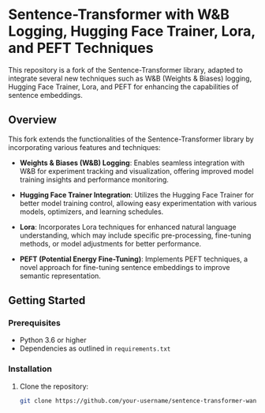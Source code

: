 # Sentence-Transformer with W&B Logging, Hugging Face Trainer, Lora, and PEFT Techniques

This repository is a fork of the Sentence-Transformer library, adapted to integrate several new techniques such as W&B (Weights & Biases) logging, Hugging Face Trainer, Lora, and PEFT for enhancing the capabilities of sentence embeddings.

## Overview

This fork extends the functionalities of the Sentence-Transformer library by incorporating various features and techniques:

- **Weights & Biases (W&B) Logging**: Enables seamless integration with W&B for experiment tracking and visualization, offering improved model training insights and performance monitoring.

- **Hugging Face Trainer Integration**: Utilizes the Hugging Face Trainer for better model training control, allowing easy experimentation with various models, optimizers, and learning schedules.

- **Lora**: Incorporates Lora techniques for enhanced natural language understanding, which may include specific pre-processing, fine-tuning methods, or model adjustments for better performance.

- **PEFT (Potential Energy Fine-Tuning)**: Implements PEFT techniques, a novel approach for fine-tuning sentence embeddings to improve semantic representation.

## Getting Started

### Prerequisites

- Python 3.6 or higher
- Dependencies as outlined in `requirements.txt`

### Installation

1. Clone the repository:
   ```bash
   git clone https://github.com/your-username/sentence-transformer-wandb-hf-lora-peft.git
